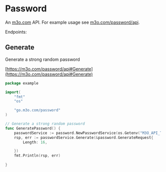 # Password

An [m3o.com](https://m3o.com) API. For example usage see [m3o.com/password/api](https://m3o.com/password/api).

Endpoints:

## Generate

Generate a strong random password


[https://m3o.com/password/api#Generate](https://m3o.com/password/api#Generate)

```go
package example

import(
	"fmt"
	"os"

	"go.m3o.com/password"
)

// Generate a strong random password
func GeneratePassword() {
	passwordService := password.NewPasswordService(os.Getenv("M3O_API_TOKEN"))
	rsp, err := passwordService.Generate(&password.GenerateRequest{
		Length: 16,

	})
	fmt.Println(rsp, err)
	
}
```
